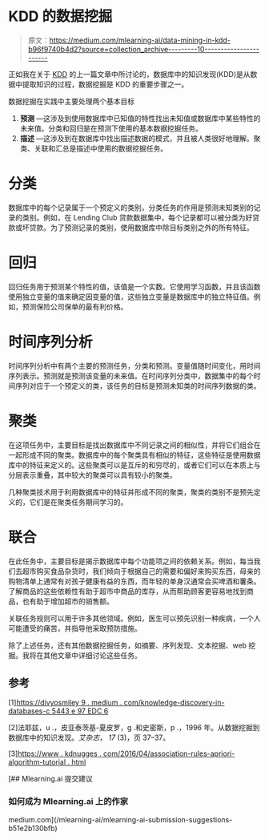 # KDD 的数据挖掘

> 原文：<https://medium.com/mlearning-ai/data-mining-in-kdd-b96f9740b4d2?source=collection_archive---------10----------------------->

正如我在关于 [KDD](https://divyosmiley9.medium.com/knowledge-discovery-in-databases-c5443e97edc6) 的上一篇文章中所讨论的，数据库中的知识发现(KDD)是从数据中提取知识的过程，数据挖掘是 KDD 的重要步骤之一。

数据挖掘在实践中主要处理两个基本目标

1.  **预测** —这涉及到使用数据库中已知值的特性找出未知值或数据库中某些特性的未来值。分类和回归是在预测下使用的基本数据挖掘任务。
2.  **描述** —这涉及到在数据库中找出描述数据的模式，并且被人类很好地理解。聚类、关联和汇总是描述中使用的数据挖掘任务。

# 分类

数据库中的每个记录属于一个预定义的类别，分类任务的作用是预测未知类别的记录的类别。例如，在 Lending Club 贷款数据集中，每个记录都可以被分类为好贷款或坏贷款。为了预测记录的类别，使用数据库中除目标类别之外的所有特征。

# 回归

回归任务用于预测某个特性的值，该值是一个实数。它使用学习函数，并且该函数使用独立变量的值来确定因变量的值，这些独立变量是数据库中的独立特征值。例如，预测保险公司保单的最有利价格。

# 时间序列分析

时间序列分析中有两个主要的预测任务，分类和预测。变量值随时间变化，用时间序列表示。预测就是预测该变量的未来值。在时间序列分类中，数据集中的每个时间序列对应于一个预定义的类，该任务的目标是预测未知类的时间序列数据的类。

# **聚类**

在这项任务中，主要目标是找出数据库中不同记录之间的相似性，并将它们组合在一起形成不同的聚类。数据库中的每个聚类具有相似的特征，这些特征是使用数据库中的特征来定义的。这些聚类可以是互斥的和穷尽的，或者它们可以在本质上与分层表示重叠，其中较大的聚类可以具有较小的聚类。

几种聚类技术用于利用数据库中的特征并形成不同的聚类，聚类的类别不是预先定义的，它们是在聚类任务期间学习的。

# 联合

在此任务中，主要目标是揭示数据库中每个功能项之间的依赖关系。例如，每当我们去超市购买食品杂货时，我们倾向于根据自己的需要和偏好来购买东西，母亲的购物清单上通常有对孩子健康有益的东西，而年轻的单身汉通常会买啤酒和薯条。了解商品的这些依赖性有助于超市中商品的库存，从而帮助顾客更容易地找到商品，也有助于增加超市的销售额。

关联任务规则可以用于许多其他领域。例如，医生可以预先识别一种疾病，一个人可能遭受的痛苦，并指导他采取预防措施。

除了上述任务，还有其他数据挖掘任务，如摘要、序列发现、文本挖掘、web 挖掘。我将在其他文章中详细讨论这些任务。

## 参考

[1][https://divyosmiley 9 . medium . com/knowledge-discovery-in-databases-c 5443 e 97 EDC 6](https://divyosmiley9.medium.com/knowledge-discovery-in-databases-c5443e97edc6)

[2]法耶兹，u .，皮亚泰茨基-夏皮罗，g .和史密斯，p .，1996 年。从数据挖掘到数据库中的知识发现。*艾杂志*， *17* (3)，页 37–37。

[3][https://www . kdnugges . com/2016/04/association-rules-apriori-algorithm-tutorial . html](https://www.kdnuggets.com/2016/04/association-rules-apriori-algorithm-tutorial.html)

[](/mlearning-ai/mlearning-ai-submission-suggestions-b51e2b130bfb) [## Mlearning.ai 提交建议

### 如何成为 Mlearning.ai 上的作家

medium.com](/mlearning-ai/mlearning-ai-submission-suggestions-b51e2b130bfb)
